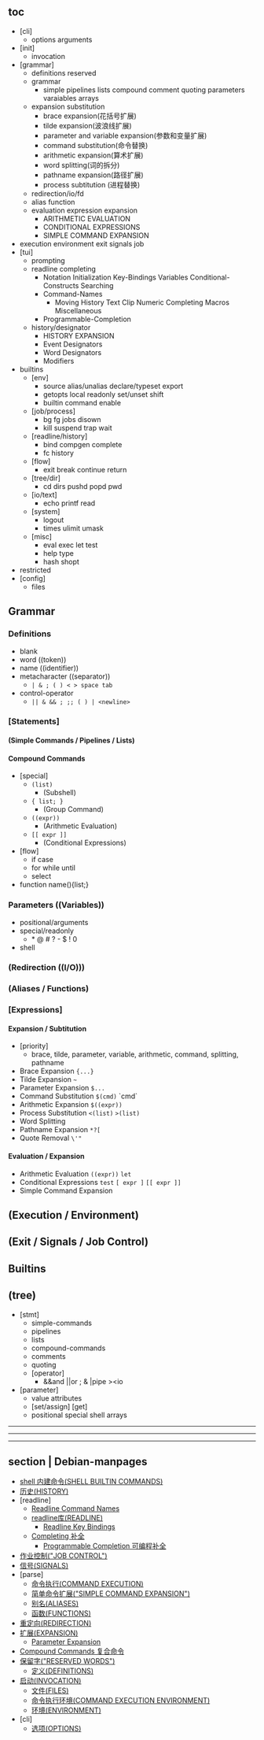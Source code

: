 
## toc
- [cli]
  - options arguments
- [init]
  - invocation
- [grammar]
  - definitions reserved 
  - grammar
    - simple pipelines lists compound comment quoting parameters varaiables arrays
  - expansion substitution
    - brace expansion(花括号扩展)
    - tilde expansion(波浪线扩展)
    - parameter and variable expansion(参数和变量扩展)
    - command substitution(命令替换)
    - arithmetic expansion(算术扩展)
    - word splitting(词的拆分)
    - pathname expansion(路径扩展)
    - process subtitution (进程替换)
  - redirection/io/fd
  - alias function 
  - evaluation expression expansion
    - ARITHMETIC EVALUATION
    - CONDITIONAL EXPRESSIONS
    - SIMPLE COMMAND EXPANSION
- execution environment exit signals job
- [tui]
  - prompting
  - readline completing
    - Notation Initialization Key-Bindings Variables Conditional-Constructs Searching 
    - Command-Names
      - Moving History Text Clip Numeric Completing Macros Miscellaneous
    - Programmable-Completion
  - history/designator
    - HISTORY EXPANSION
    - Event Designators
    - Word Designators
    - Modifiers  
- builtins
  - [env]
    - source alias/unalias declare/typeset export
    - getopts local readonly set/unset shift  
    - builtin command enable
  - [job/process]
    - bg fg jobs disown 
    - kill suspend trap wait
  - [readline/history]
    - bind compgen complete
    - fc history
  - [flow]
    - exit break continue return
  - [tree/dir]
    - cd dirs pushd popd pwd
  - [io/text]
    - echo printf read
  - [system]
    - logout
    - times ulimit umask
  - [misc]
    - eval exec let test
    - help type 
    - hash shopt
- restricted
- [config]
  - files

## Grammar
### Definitions
- blank
- word ((token))
- name ((identifier))
- metacharacter ((separator))
  - `| & ; ( ) < > space tab` 
- control-operator
  - `|| & && ; ;; ( ) | <newline>`
### [Statements]
#### (Simple Commands / Pipelines / Lists)
#### Compound Commands
- [special]
  - `(list)`
    - (Subshell)
  - `{ list; }`
    - (Group Command)
  - `((expr))`
    - (Arithmetic Evaluation)
  - `[[ expr ]]`
    - (Conditional Expressions)
- [flow]
  - if case
  - for while until 
  - select
- function name(){list;}
### Parameters ((Variables))
- positional/arguments
- special/readonly
  - \* @ # ? - $ ! 0
- shell
### (Redirection ((I/O)))
### (Aliases / Functions)
### [Expressions]
#### Expansion / Subtitution
- [priority]
  - brace, tilde, parameter, variable, arithmetic, command, splitting, pathname
- Brace Expansion  `{...}`
- Tilde Expansion  `~`
- Parameter Expansion  `$...`
- Command Substitution `$(cmd)` \`cmd\`
- Arithmetic Expansion `$((expr))`
- Process Substitution `<(list)` `>(list)`
- Word Splitting
- Pathname Expansion `*?[`
- Quote Removal `\'"`
#### Evaluation / Expansion
- Arithmetic Evaluation `((expr))` `let`
- Conditional Expressions `test` `[ expr ]` `[[ expr ]]`
- Simple Command Expansion
## (Execution / Environment)
## (Exit / Signals / Job Control)

## Builtins
###
#### 

## (tree)
- [stmt]
  - simple-commands
  - pipelines
  - lists
  - compound-commands
  - comments
  - quoting
  - [operator]
    - &&and ||or ; & |pipe \>\<io
- [parameter]
  - value attributes
  - [set/assign] [get]
  - positional special shell arrays

---
---
---
## section | Debian-manpages
- [shell 内建命令(SHELL BUILTIN COMMANDS)](https://manpages.debian.org/testing/manpages-zh/bash.1.zh_CN.html#shell_内建命令(SHELL_BUILTIN_COMMANDS))
- [历史(HISTORY)](https://manpages.debian.org/testing/manpages-zh/bash.1.zh_CN.html#历史(HISTORY))
- [readline]
  - [Readline Command Names](https://manpages.debian.org/testing/manpages-zh/bash.1.zh_CN.html#Readline_Command_Names)
  - [readline库(READLINE)](https://manpages.debian.org/testing/manpages-zh/bash.1.zh_CN.html#readline库(READLINE))
    - [Readline Key Bindings](https://manpages.debian.org/testing/manpages-zh/bash.1.zh_CN.html#Readline_Key_Bindings)
  - [Completing 补全](https://manpages.debian.org/testing/manpages-zh/bash.1.zh_CN.html#Completing_补全)
    - [Programmable Completion 可编程补全](https://manpages.debian.org/testing/manpages-zh/bash.1.zh_CN.html#Programmable_Completion_可编程补全)
- [作业控制("JOB CONTROL")](https://manpages.debian.org/testing/manpages-zh/bash.1.zh_CN.html#作业控制("JOB_CONTROL"))
- [信号(SIGNALS)](https://manpages.debian.org/testing/manpages-zh/bash.1.zh_CN.html#信号(SIGNALS))
- [parse]
  - [命令执行(COMMAND EXECUTION)](https://manpages.debian.org/testing/manpages-zh/bash.1.zh_CN.html#命令执行(COMMAND_EXECUTION))
  - [简单命令扩展("SIMPLE COMMAND EXPANSION")](https://manpages.debian.org/testing/manpages-zh/bash.1.zh_CN.html#简单命令扩展("SIMPLE_COMMAND_EXPANSION"))
  - [别名(ALIASES)](https://manpages.debian.org/testing/manpages-zh/bash.1.zh_CN.html#别名(ALIASES))
  - [函数(FUNCTIONS)](https://manpages.debian.org/testing/manpages-zh/bash.1.zh_CN.html#函数(FUNCTIONS))
- [重定向(REDIRECTION)](https://manpages.debian.org/testing/manpages-zh/bash.1.zh_CN.html#重定向(REDIRECTION))
- [扩展(EXPANSION)](https://manpages.debian.org/testing/manpages-zh/bash.1.zh_CN.html#扩展(EXPANSION))
  - [Parameter Expansion](https://manpages.debian.org/testing/manpages-zh/bash.1.zh_CN.html#Parameter_Expansion)
- [Compound Commands 复合命令](https://manpages.debian.org/testing/manpages-zh/bash.1.zh_CN.html#Compound_Commands_复合命令)
- [保留字("RESERVED WORDS")](https://manpages.debian.org/testing/manpages-zh/bash.1.zh_CN.html#保留字("RESERVED_WORDS"))
  - [定义(DEFINITIONS)](https://manpages.debian.org/testing/manpages-zh/bash.1.zh_CN.html#定义(DEFINITIONS))
- [启动(INVOCATION)](https://manpages.debian.org/testing/manpages-zh/bash.1.zh_CN.html#启动(INVOCATION))
  - [文件(FILES)](https://manpages.debian.org/testing/manpages-zh/bash.1.zh_CN.html#文件(FILES))
  - [命令执行环境(COMMAND EXECUTION ENVIRONMENT)](https://manpages.debian.org/testing/manpages-zh/bash.1.zh_CN.html#命令执行环境(COMMAND_EXECUTION_ENVIRONMENT))
  - [环境(ENVIRONMENT)](https://manpages.debian.org/testing/manpages-zh/bash.1.zh_CN.html#环境(ENVIRONMENT))
- [cli]
  - [选项(OPTIONS)](https://manpages.debian.org/testing/manpages-zh/bash.1.zh_CN.html#选项(OPTIONS))
